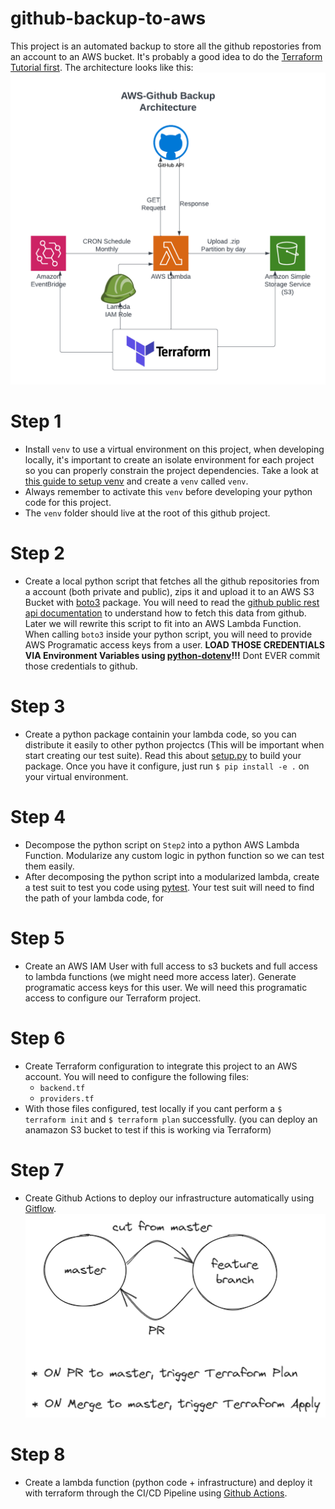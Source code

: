 # github-backup-to-aws
This project is an automated backup to store all the github repostories from an account to an AWS bucket. It's probably a good idea to do the [Terraform Tutorial first](https://developer.hashicorp.com/terraform/tutorials/aws-get-started). The architecture looks like this:
![architecture](diagrams/github-backup.png)

# Step 1
* Install `venv` to use a virtual environment on this project, when developing locally, it's important to create an isolate environment for each project so you can properly constrain the project dependencies. Take a look at [this guide to setup venv](https://www.digitalocean.com/community/tutorials/how-to-install-python-3-and-set-up-a-programming-environment-on-ubuntu-20-04-quickstart) and create a `venv` called `venv`.
* Always remember to activate this `venv` before developing your python code for this project.
* The `venv` folder should live at the root of this github project.


# Step 2
* Create a local python script that fetches all the github repositories from a account (both private and public), zips it and upload it to an AWS S3 Bucket with [boto3](https://boto3.amazonaws.com/v1/documentation/api/latest/index.html) package. You will need to read the [github public rest api documentation](https://docs.github.com/en/rest) to understand how to fetch this data from github. Later we will rewrite this script to fit into an AWS Lambda Function. When calling `boto3` inside your python script, you will need to provide AWS Programatic access keys from a user. **LOAD THOSE CREDENTIALS VIA Environment Variables using [python-dotenv](https://pypi.org/project/python-dotenv/)!!!** Dont EVER commit those credentials to github.


# Step 3
* Create a python package containin your lambda code, so you can distribute it easily to other python projectcs (This will be important when start creating our test suite). Read this about [setup.py](https://www.geeksforgeeks.org/what-is-setup-py-in-python/) to build your package. Once you have it configure, just run `$ pip install -e .` on your virtual environment.


# Step 4
* Decompose the python script on `Step2` into a python AWS Lambda Function. Modularize any custom logic in python function so we can test them easily.
* After decomposing the python script into a modularized lambda, create a test suit to test you code using [pytest](https://docs.pytest.org/en/7.4.x/). Your test suit will need to find the path of your lambda code, for


# Step 5
* Create an AWS IAM User with full access to s3 buckets and full access to lambda functions (we might need more access later). Generate programatic access keys for this user. We will need this programatic access to configure our Terraform project. 



# Step 6
* Create Terraform configuration to integrate this project to an AWS account. You will need to configure the following files:
  * `backend.tf`
  * `providers.tf`
* With those files configured, test locally if you cant perform a `$ terraform init` and `$ terraform plan` successfully. (you can deploy an anamazon S3 bucket to test if this is working via Terraform)


# Step 7
* Create Github Actions to deploy our infrastructure automatically using [Gitflow](https://www.atlassian.com/br/git/tutorials/comparing-workflows/gitflow-workflow).
![architecture](diagrams/gitflow-simplified.png)

# Step 8
* Create a lambda function (python code + infrastructure) and deploy it with terraform through the CI/CD Pipeline using [Github Actions](https://docs.github.com/en/actions).
